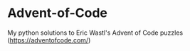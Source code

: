 # Advent-of-Code
My python solutions to Eric Wastl's Advent of Code puzzles (https://adventofcode.com/)

